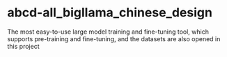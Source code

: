 # abcd-all_bigllama_chinese_design
The most easy-to-use large model training and fine-tuning tool, which supports pre-training and fine-tuning, and the datasets are also opened in this project
